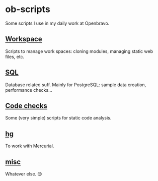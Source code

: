 # ob-scripts
Some scripts I use in my daily work at Openbravo.

## [Workspace](workspace/README.md)
Scripts to manage work spaces: cloning modules, managing static web files, etc.

## [SQL](sql/README.md)
Database related suff. Mainly for PostgreSQL: sample data creation, performance checks...

## [Code checks](code-checks/README.md)
Some (very simple) scripts for static code analysis.

## [hg](hg/README.md)
To work with Mercurial.

## [misc](misc/README.md)
Whatever else. :blush:
